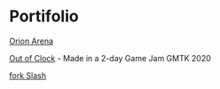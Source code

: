 # Portifolio

[Orion Arena](https://gamejolt.com/games/orionarena/498826)

[Out of Clock](https://gamejolt.com/games/outfofclock/515760) - Made in a 2-day Game Jam GMTK 2020

[fork Slash](https://gamejolt.com/games/orionarena/498826)



